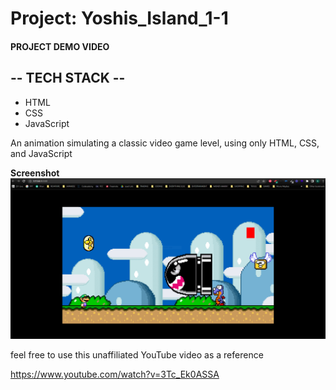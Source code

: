 # Project: Yoshis_Island_1-1

#### PROJECT DEMO VIDEO

<insert link here>

## -- TECH STACK -- 
- HTML
- CSS
- JavaScript

An animation simulating a classic video game level, using only HTML, CSS, and JavaScript

**Screenshot**
![](./imgs/screenshot.PNG)

  
  feel free to use this unaffiliated YouTube video as a reference 
  
  https://www.youtube.com/watch?v=3Tc_Ek0ASSA

